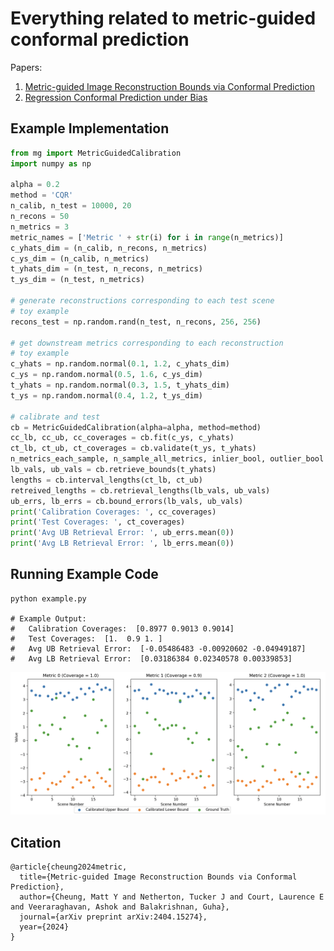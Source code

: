 # Everything related to metric-guided conformal prediction

Papers:
1. [Metric-guided Image Reconstruction Bounds via Conformal Prediction](https://arxiv.org/abs/2404.15274)
2. [Regression Conformal Prediction under Bias](https://arxiv.org)

## Example Implementation
```python
from mg import MetricGuidedCalibration
import numpy as np

alpha = 0.2
method = 'CQR'
n_calib, n_test = 10000, 20
n_recons = 50
n_metrics = 3
metric_names = ['Metric ' + str(i) for i in range(n_metrics)]
c_yhats_dim = (n_calib, n_recons, n_metrics)
c_ys_dim = (n_calib, n_metrics)
t_yhats_dim = (n_test, n_recons, n_metrics)
t_ys_dim = (n_test, n_metrics)

# generate reconstructions corresponding to each test scene
# toy example
recons_test = np.random.rand(n_test, n_recons, 256, 256)

# get downstream metrics corresponding to each reconstruction
# toy example
c_yhats = np.random.normal(0.1, 1.2, c_yhats_dim)
c_ys = np.random.normal(0.5, 1.6, c_ys_dim)
t_yhats = np.random.normal(0.3, 1.5, t_yhats_dim)
t_ys = np.random.normal(0.4, 1.2, t_ys_dim)

# calibrate and test
cb = MetricGuidedCalibration(alpha=alpha, method=method)
cc_lb, cc_ub, cc_coverages = cb.fit(c_ys, c_yhats)
ct_lb, ct_ub, ct_coverages = cb.validate(t_ys, t_yhats)
n_metrics_each_sample, n_sample_all_metrics, inlier_bool, outlier_bool = cb.retrieve_in_out(t_yhats)
lb_vals, ub_vals = cb.retrieve_bounds(t_yhats)
lengths = cb.interval_lengths(ct_lb, ct_ub)
retreived_lengths = cb.retrieval_lengths(lb_vals, ub_vals)
ub_errs, lb_errs = cb.bound_errors(lb_vals, ub_vals)
print('Calibration Coverages: ', cc_coverages)
print('Test Coverages: ', ct_coverages)
print('Avg UB Retrieval Error: ', ub_errs.mean(0))
print('Avg LB Retrieval Error: ', lb_errs.mean(0))
```

## Running Example Code
```
python example.py

# Example Output:
# 	Calibration Coverages:  [0.8977 0.9013 0.9014]
# 	Test Coverages:  [1.  0.9 1. ]
# 	Avg UB Retrieval Error:  [-0.05486483 -0.00920602 -0.04949187]
# 	Avg LB Retrieval Error:  [0.03186384 0.02340578 0.00339853]
```

![Example Output](./example_output.png)

## Citation
```
@article{cheung2024metric,
  title={Metric-guided Image Reconstruction Bounds via Conformal Prediction},
  author={Cheung, Matt Y and Netherton, Tucker J and Court, Laurence E and Veeraraghavan, Ashok and Balakrishnan, Guha},
  journal={arXiv preprint arXiv:2404.15274},
  year={2024}
}
```
